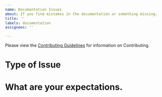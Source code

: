 ```yaml
---
name: Documentation Issues
about: If you find mistakes in the documentation or something missing.
title: ''
labels: documentation
assignees: ''

---
```

Please view the [Contributing Guidelines](https://github.com/Bluejee/Basics_of_Chaos/blob/main/CONTRIBUTING.md) for information on Contributing.

# Type of Issue
<!-- What is the Issue, is there some mistake in the documentation, or is the documentation you are looking for non existent.-->

# What are your expectations.
<!-- Where did you find the mistake? What are your possible suggestions or solutions? -->
<!-- Please Elaborate on what documentation the package is missing or lacking, Be as descriptive as possible. -->
